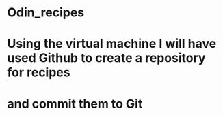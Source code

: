 # Odin_recipes
# Using the virtual machine I will have used Github to create a repository for recipes
# and commit them to Git